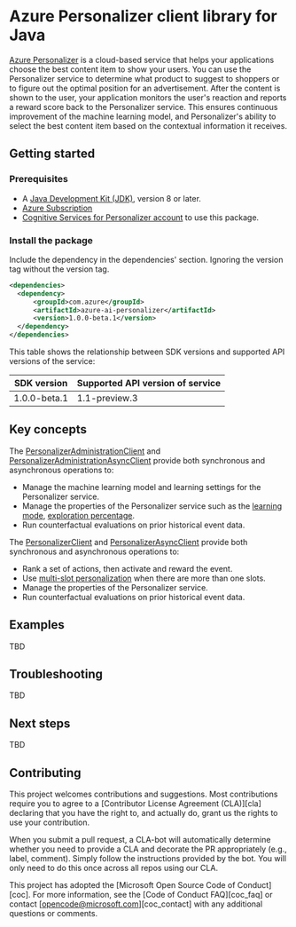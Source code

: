 # Azure Personalizer client library for Java

[Azure Personalizer](https://docs.microsoft.com/azure/cognitive-services/personalizer/)
is a cloud-based service that helps your applications choose the best content item to show your users. You can use the Personalizer service to determine what product to suggest to shoppers or to figure out the optimal position for an advertisement. After the content is shown to the user, your application monitors the user's reaction and reports a reward score back to the Personalizer service. This ensures continuous improvement of the machine learning model, and Personalizer's ability to select the best content item based on the contextual information it receives.

## Getting started

### Prerequisites
- A [Java Development Kit (JDK)][jdk_link], version 8 or later.
- [Azure Subscription][azure_subscription]
- [Cognitive Services for Personalizer account][personalizer_account] to use this package.

### Install the package
Include the dependency in the dependencies' section. Ignoring the version tag without the version tag.

```xml
<dependencies>
  <dependency>
      <groupId>com.azure</groupId>
      <artifactId>azure-ai-personalizer</artifactId>
      <version>1.0.0-beta.1</version>
  </dependency>
</dependencies>
```

This table shows the relationship between SDK versions and supported API versions of the service:

|SDK version|Supported API version of service
|-|-
|1.0.0-beta.1 | 1.1-preview.3

## Key concepts
The [PersonalizerAdministrationClient][personalizer_admin_sync_client] and
[PersonalizerAdministrationAsyncClient][personalizer_admin_async_client] provide both synchronous and asynchronous operations to:
- Manage the machine learning model and learning settings for the Personalizer service.
- Manage the properties of the Personalizer service such as the [learning mode][learning_mode], [exploration percentage][exploration].
- Run counterfactual evaluations on prior historical event data.

The [PersonalizerClient][personalizer_sync_client] and
[PersonalizerAsyncClient][personalizer_async_client] provide both synchronous and asynchronous operations to:
- Rank a set of actions, then activate and reward the event. 
- Use [multi-slot personalization][multi_slot] when there are more than one slots.
- Manage the properties of the Personalizer service.
- Run counterfactual evaluations on prior historical event data.

## Examples
TBD

## Troubleshooting
TBD

## Next steps
TBD

## Contributing

This project welcomes contributions and suggestions. Most contributions require you to agree to a [Contributor License Agreement (CLA)][cla] declaring that you have the right to, and actually do, grant us the rights to use your contribution.

When you submit a pull request, a CLA-bot will automatically determine whether you need to provide a CLA and decorate the PR appropriately (e.g., label, comment). Simply follow the instructions provided by the bot. You will only need to do this once across all repos using our CLA.

This project has adopted the [Microsoft Open Source Code of Conduct][coc]. For more information, see the [Code of Conduct FAQ][coc_faq] or contact [opencode@microsoft.com][coc_contact] with any additional questions or comments.

<!-- LINKS -->
[jdk_link]: https://docs.microsoft.com/java/azure/jdk/?view=azure-java-stable
[azure_subscription]: https://azure.microsoft.com/free
[personalizer_account]: https://docs.microsoft.com/azure/cognitive-services/cognitive-services-apis-create-account?tabs=multiservice%2Cwindows
[personalizer_admin_sync_client]: https://github.com/Azure/azure-sdk-for-java/blob/main/sdk/personalizer/azure-ai-personalizer/src/main/java/com/azure/ai/personalizer/administration/PersonalizerAdministrationClient.java
[personalizer_admin_async_client]: https://github.com/Azure/azure-sdk-for-java/blob/main/sdk/personalizer/azure-ai-personalizer/src/main/java/com/azure/ai/personalizer/administration/PersonalizerAdministrationAsyncClient.java
[personalizer_sync_client]: https://github.com/Azure/azure-sdk-for-java/blob/main/sdk/personalizer/azure-ai-personalizer/src/main/java/com/azure/ai/personalizer/PersonalizerClient.java
[personalizer_async_client]: https://github.com/Azure/azure-sdk-for-java/blob/main/sdk/personalizer/azure-ai-personalizer/src/main/java/com/azure/ai/personalizer/PersonalizerAsyncClient.java
[learning_mode]: https://docs.microsoft.com/azure/cognitive-services/personalizer/what-is-personalizer#learning-modes
[exploration]: https://docs.microsoft.com/azure/cognitive-services/personalizer/concepts-exploration
[multi_slot]: https://docs.microsoft.com/azure/cognitive-services/personalizer/concept-multi-slot-personalization
